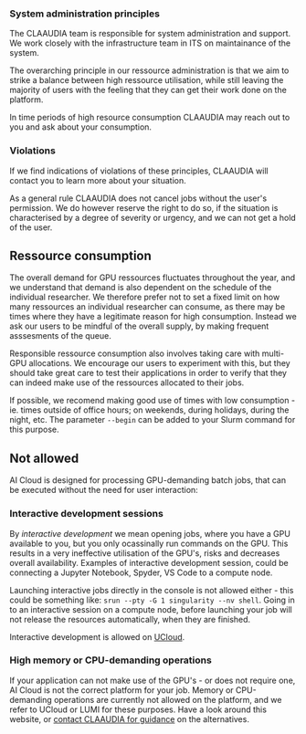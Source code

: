 ### System administration principles
The CLAAUDIA team is responsible for system administration and support. We work closely with the infrastructure team in ITS on maintainance of the system.

The overarching principle in our ressource administration is that we aim to strike a balance between high ressource utilisation, while still leaving the majority of users with the feeling that they can get their work done on the platform.

In time periods of high resource consumption CLAAUDIA may reach out to you and ask about your consumption.

### Violations
If we find indications of violations of these principles, CLAAUDIA will contact you to learn more about your situation. 

As a general rule CLAAUDIA does not cancel jobs without the user's permission. We do however reserve the right to do so, if the situation is characterised by a degree of severity or urgency, and we can not get a hold of the user.

## Ressource consumption
The overall demand for GPU ressources fluctuates throughout the year, and we understand that demand is also dependent on the schedule of the individual researcher. We therefore prefer not to set a fixed limit on how many ressources an individual researcher can consume, as there may be times where they have a legitimate reason for high consumption. Instead we ask our users to be mindful of the overall supply, by making frequent asssesments of the queue.

Responsible ressource consumption also involves taking care with multi-GPU allocations. We encourage our users to experiment with this, but they should take great care to test their applications in order to verify that they can indeed make use of the ressources allocated to their jobs.

If possible, we recomend making good use of times with low consumption - ie. times outside of office hours; on weekends, during holidays, during the night, etc. The parameter ```--begin``` can be added to your Slurm command for this purpose.

## Not allowed
AI Cloud is designed for processing GPU-demanding batch jobs, that can be executed without the need for user interaction:

### Interactive development sessions
By *interactive development* we mean opening jobs, where you have a GPU available to you, but you only ocassinally run commands on the GPU. This results in a very ineffective utilisation of the GPU's, risks  and decreases overall availability. Examples of interactive development session, could be connecting a Jupyter Notebook, Spyder, VS Code to a compute node. 

Launching interactive jobs directly in the console is not allowed either - this could be something like: `srun --pty -G 1 singularity --nv shell`. Going in to an interactive session on a compute node, before launching your job will not release the resources automatically, when they are finished.

Interactive development is allowed on [UCloud](/ucloud/).

### High memory or CPU-demanding operations
If your application can not make use of the GPU's - or does not require one, AI Cloud is not the correct platform for your job. Memory or CPU-demanding operations are currently not allowed on the platform, and we refer to UCloud or LUMI for these purposes. Have a look around this website, or [contact CLAAUDIA for guidance](https://aau.service-now.com/serviceportal?id=sc_cat_item&sys_id=34e8536083cfc21053711d447daad30a) on the alternatives.
